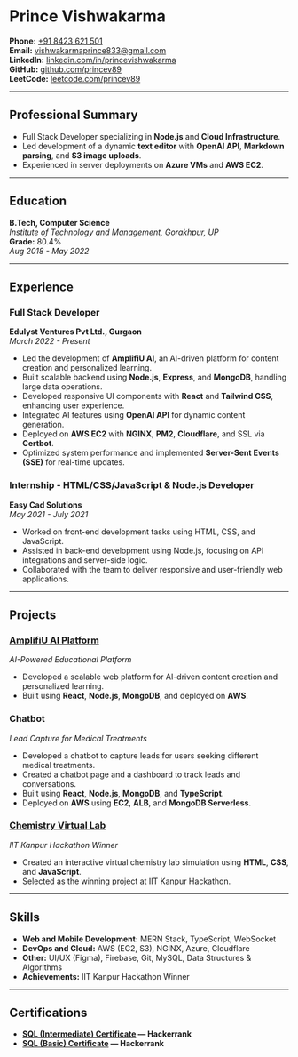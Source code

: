 # Prince Vishwakarma

**Phone:** [+91 8423 621 501](tel:+918423621501)  
**Email:** [vishwakarmaprince833@gmail.com](mailto:vishwakarmaprince833@gmail.com)  
**LinkedIn:** [linkedin.com/in/princevishwakarma](https://linkedin.com/in/princevishwakarma)  
**GitHub:** [github.com/princev89](https://github.com/princev89)  
**LeetCode:** [leetcode.com/princev89](https://leetcode.com/princev89)  

---

## Professional Summary

- Full Stack Developer specializing in **Node.js** and **Cloud Infrastructure**.
- Led development of a dynamic **text editor** with **OpenAI API**, **Markdown parsing**, and **S3 image uploads**.
- Experienced in server deployments on **Azure VMs** and **AWS EC2**.

---

## Education

**B.Tech, Computer Science**  
*Institute of Technology and Management, Gorakhpur, UP*  
**Grade:** 80.4%  
*Aug 2018 - May 2022*

---

## Experience

### Full Stack Developer  
**Edulyst Ventures Pvt Ltd., Gurgaon**  
*March 2022 - Present*  

- Led the development of **AmplifiU AI**, an AI-driven platform for content creation and personalized learning.
- Built scalable backend using **Node.js**, **Express**, and **MongoDB**, handling large data operations.
- Developed responsive UI components with **React** and **Tailwind CSS**, enhancing user experience.
- Integrated AI features using **OpenAI API** for dynamic content generation.
- Deployed on **AWS EC2** with **NGINX**, **PM2**, **Cloudflare**, and SSL via **Certbot**.
- Optimized system performance and implemented **Server-Sent Events (SSE)** for real-time updates.

### Internship - HTML/CSS/JavaScript & Node.js Developer  
**Easy Cad Solutions**  
*May 2021 - July 2021*  

- Worked on front-end development tasks using HTML, CSS, and JavaScript.
- Assisted in back-end development using Node.js, focusing on API integrations and server-side logic.
- Collaborated with the team to deliver responsive and user-friendly web applications.

---

## Projects

### [AmplifiU AI Platform](http://amplifiu.com/)  
*AI-Powered Educational Platform*

- Developed a scalable web platform for AI-driven content creation and personalized learning.
- Built using **React**, **Node.js**, **MongoDB**, and deployed on **AWS**.

### Chatbot  
*Lead Capture for Medical Treatments*

- Developed a chatbot to capture leads for users seeking different medical treatments.
- Created a chatbot page and a dashboard to track leads and conversations.
- Built using **React**, **Node.js**, **MongoDB**, and **TypeScript**.
- Deployed on **AWS** using **EC2**, **ALB**, and **MongoDB Serverless**.

### [Chemistry Virtual Lab](http://ebootathon.com/labs/beta/chemistry/EngineeringChemistryLab/exp2/index.html)  
*IIT Kanpur Hackathon Winner*

- Created an interactive virtual chemistry lab simulation using **HTML**, **CSS**, and **JavaScript**.
- Selected as the winning project at IIT Kanpur Hackathon.

---

## Skills

- **Web and Mobile Development:** MERN Stack, TypeScript, WebSocket
- **DevOps and Cloud:** AWS (EC2, S3), NGINX, Azure, Cloudflare
- **Other:** UI/UX (Figma), Firebase, Git, MySQL, Data Structures & Algorithms
- **Achievements:** IIT Kanpur Hackathon Winner

---

## Certifications

- **[SQL (Intermediate) Certificate](https://www.hackerrank.com/certificates/iframe/328bf3f9137f) — Hackerrank**
- **[SQL (Basic) Certificate](https://www.hackerrank.com/certificates/15f313c27380) — Hackerrank**

